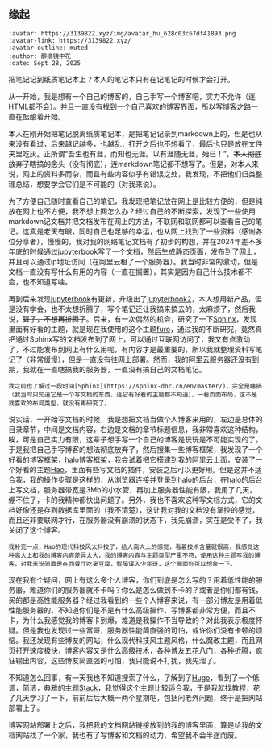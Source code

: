 ## 缘起

```{article-info}
:avatar: https://3139822.xyz/img/avatar_hu_628c03c67df41893.png
:avatar-link: https://3139822.xyz/
:avatar-outline: muted
:author: 醉摘镜中花
:date: Sept 28, 2025

```

把笔记记到纸质笔记本上？本人的笔记本只有在记笔记的时候才会打开。

从一开始，我是想有一个自己的博客的，自己手写一个博客吧，实力不允许（连HTML都不会）。并且一直没有找到一个自己喜欢的博客界面，所以写博客之路一直在酝酿着开始。

本人在刚开始把笔记脱离纸质笔记本，是把笔记记录到markdown上的，但是也从来没有看过，后来越记越多，也越乱，打开之后也不想看了，最后也只是放在文件夹里吃灰。正所谓“吾生也有涯，而知也无涯。以有涯随无涯，殆已！”，<del>本人彻底放弃了瞎搞的念头</del>（没有彻底），连markdown笔记都不想写了。但是，对本人来说，网上的资料多而杂，而且有些内容似乎有错误之处，我发现，不把他们归类整理总结，想要学会它们是不可能的（对我来说）。

为了方便自己随时查看自己的笔记，我发现把笔记放在网上是比较方便的，但是纯放在网上也不方便，我不想上网怎么办？经过自己的不断探索，发现了一些使用markdown记文档并把文档发布在网上的方法，不联网和联网都可以查看自己的笔记。这真是老天有眼，同时自己也足够的幸运，也从网上找到了一些资料（感谢各位分享者），慢慢的，我对我的网络笔记文档有了初步的构想，并在2024年差不多年底的时候通过[jupyterbook](https://jupyterbook.org/en/stable/intro.html)写了一个文档，然后生成静态页面，发布到了网上，并且可以通过ip地址访问（在阿里云租了一个服务器）。我当时非常的激动，但是文档一直没有写什么有用的内容（一直在搁置），其实是因为自己什么技术都不会，也不知道写啥。

再到后来发现[jupyterbook](https://jupyterbook.org/en/stable/intro.html)有更新，升级出了[jupyterbook2](https://next.jupyterbook.org/)，本人想用新产品，但是没有学会，也不太想折腾了，写个笔记还让我搞来搞去的，太麻烦了，然后我说，<del>算了，不想再折腾了</del>。后来，有一次偶然的机会，研究了一下[Sphinx](https://sphinx-doc.cn/en/master/)，发现里面有好看的主题，就是现在我使用的这个主题[furo](https://pradyunsg.me/furo/quickstart)，通过我的不断研究，竟然真把通过Sphinx写的文档发布到了网上，可以通过互联网访问了，我又有点激动了，不过能发布到网上有什么用呢，有内容才是最重要的，所以我就整理资料写笔记了（非常缓慢），但是一直没有往网上部署。然而，我的阿里云服务器还没有到期，我就在一直瞎搞我的服务器，一直没有搞自己的文档笔记。

```{note}
我之前也了解过一段时间[Sphinx](https://sphinx-doc.cn/en/master/)，完全是瞎搞（我当时只知道它是一个写文档的东西，连它有好看的主题都不知道），一看页面布局，这不是我喜欢的布局类型，就没有再研究了。
```

说实话，一开始写文档的时候，我是想把文档当做个人博客来用的，左边是总体的目录章节，中间是文档内容，右边是文档的章节标题信息，我非常喜欢这种结构，唉，可是自己实力有限，这辈子想手写一个自己的博客是玩玩是不可能实现的了。于是我把自己手写博客的想法<del>彻底放弃了</del>，然后搜集一些博客框架，我发现了一个好看的博客框架，[halo](https://www.halo.run/)博客框架，我尝试着把它搭建到我的阿里云上面，安装了一个好看的主题[Hao](https://www.halo.run/store/apps/app-MgZJX)，里面有些写文档的插件，安装之后可以更好用。但是这并不适合我，我的操作步骤是这样的，从浏览器连接并登录到[halo](https://www.halo.run/)的后台，在[halo](https://www.halo.run/)的后台上写文档，服务器带宽是3Mb的小水管，再加上服务器性能有限，我用了几天，绷不住了，卡的我精神都快出问题了。另外，我也不喜欢这种写文档方式，它的文档好像还是存到数据库里面的（我不清楚），这让我对我的文档没有掌控的感觉，而且还非要联网才行，在服务器没有崩溃的状态下，我先崩溃，实在是受不了，我关闭了这个博客。

```{note}
我补充一点，Hao的现代科技风太科技了，给人高大上的感觉，看着技术含量就很高，我感觉这种高大上和我的博客内容差异太大，我的博客内容与主题类型严重不符，使用这种主题写我的博客，对我来说简直是在西餐厅吃臭豆腐，智障误入少年班，这个画面你可以想象一下。
```

现在我有个疑问，网上有这么多个人博客，你们到底是怎么写的？用着低性能的服务器，难道你们的服务器就不卡吗？你么是怎么做到不卡的？或者是你们都有钱，买的都是高性能服务器？经过我看到的一些个人博客来说，有一部分博友是用着低性能服务器的，不知道你们是不是有什么高级操作，写博客都非常方便，而且不卡，为什么我感觉我的博客卡到爆，难道是我操作不当导致的？对此我表示极度怀疑。但是我也发现过一些富哥，服务器性能简直强的可怕，或许你们没有卡顿的烦恼。我还发现有些博友的网站，什么现代科技风主题风格，什么魔改主题，而且网页打开速度极快，博客内容又是什么高级技术，各种博友五花八门，各种折腾，疯狂输出内容，这些博友简直强的可怕，我只能说不打扰，我先溜了。

不知道怎么回事，有一天我也不知道搜索了什么，了解到了[Hugo](https://gohugo.io/)，看到了一个低调，简洁，典雅的主题[Stack](https://stack.jimmycai.com/)，我觉得这个主题比较适合我，于是我就找教程，花了几天学习了一下，前前后后大概一两个星期吧，包括问老外问题，终于是把网站部署上了。

博客网站部署上之后，我把我的文档网站链接放到的我的博客里面，算是给我的文档网站找了一个家，我也有了写博客和文档的动力，希望我不会半途而废。

